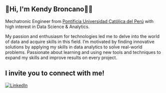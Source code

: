 ## 👋Hi, I'm Kendy Broncano👨‍💻

Mechatronic Engineer from [Pontificia Universidad Católica del Perú](https://www.pucp.edu.pe/en/) with high interest in Data Science & Analytics.

My passion and enthusiasm for technologies led me to delve into the world of data and acquire skills in this field. I’m motivated by finding innovative solutions by applying my skills in data analytics to solve real-world problems. Passionate about learning and using new tools and techniques to expand my skills and improve results on every project.
<!--
**kendybt-data/kendybt-data** is a ✨ _special_ ✨ repository because its `README.md` (this file) appears on your GitHub profile.

Here are some ideas to get you started:

- 🔭 I’m currently working on ...
- 🌱 I’m currently learning ...
- 👯 I’m looking to collaborate on ...
- 🤔 I’m looking for help with ...
- 💬 Ask me about ...
- 📫 How to reach me: ...
- 😄 Pronouns: ...
- ⚡ Fun fact: ...
-->
## I invite you to connect with me!

[![LinkedIn](https://img.shields.io/badge/LinkedIn-Kendy_Broncano-0077B5?style=for-the-badge&logo=linkedin&logoColor=white&labelColor=101010)](https://www.linkedin.com/in/kendy-broncano-tito)
